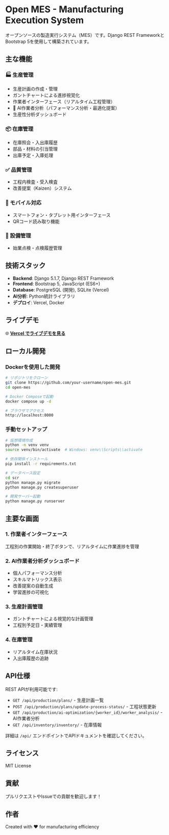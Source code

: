 # Open MES - Manufacturing Execution System

オープンソースの製造実行システム（MES）です。Django REST FrameworkとBootstrap 5を使用して構築されています。

## 主な機能

### 🏭 生産管理
- 生産計画の作成・管理
- ガントチャートによる進捗視覚化
- 作業者インターフェース（リアルタイム工程管理）
- 🤖 AI作業者分析（パフォーマンス分析・最適化提案）
- 生産性分析ダッシュボード

### 📦 在庫管理
- 在庫照会・入出庫履歴
- 部品・材料の引当管理
- 出庫予定・入庫処理

### ✅ 品質管理
- 工程内検査・受入検査
- 改善提案（Kaizen）システム

### 📱 モバイル対応
- スマートフォン・タブレット用インターフェース
- QRコード読み取り機能

### 🔧 設備管理
- 始業点検・点検履歴管理

## 技術スタック

- **Backend**: Django 5.1.7, Django REST Framework
- **Frontend**: Bootstrap 5, JavaScript (ES6+)
- **Database**: PostgreSQL (開発), SQLite (Vercel)
- **AI分析**: Python統計ライブラリ
- **デプロイ**: Vercel, Docker

## ライブデモ

🌐 **[Vercel でライブデモを見る](https://your-app-url.vercel.app)**

## ローカル開発

### Dockerを使用した開発

```bash
# リポジトリをクローン
git clone https://github.com/your-username/open-mes.git
cd open-mes

# Docker Composeで起動
docker compose up -d

# ブラウザでアクセス
http://localhost:8000
```

### 手動セットアップ

```bash
# 仮想環境作成
python -m venv venv
source venv/bin/activate  # Windows: venv\\Scripts\\activate

# 依存関係インストール
pip install -r requirements.txt

# データベース設定
cd scr
python manage.py migrate
python manage.py createsuperuser

# 開発サーバー起動
python manage.py runserver
```

## 主要な画面

### 1. 作業者インターフェース
工程別の作業開始・終了ボタンで、リアルタイムに作業進捗を管理

### 2. AI作業者分析ダッシュボード
- 個人パフォーマンス分析
- スキルマトリックス表示
- 改善提案の自動生成
- 学習進捗の可視化

### 3. 生産計画管理
- ガントチャートによる視覚的な計画管理
- 工程別予定日・実績管理

### 4. 在庫管理
- リアルタイム在庫状況
- 入出庫履歴の追跡

## API仕様

REST APIが利用可能です:

- `GET /api/production/plans/` - 生産計画一覧
- `POST /api/production/plans/update-process-status/` - 工程状態更新
- `GET /api/production/ai-optimization/{worker_id}/worker_analysis/` - AI作業者分析
- `GET /api/inventory/inventory/` - 在庫情報

詳細は `/api/` エンドポイントでAPIドキュメントを確認してください。

## ライセンス

MIT License

## 貢献

プルリクエストやIssueでの貢献を歓迎します！

## 作者

Created with ❤️ for manufacturing efficiency